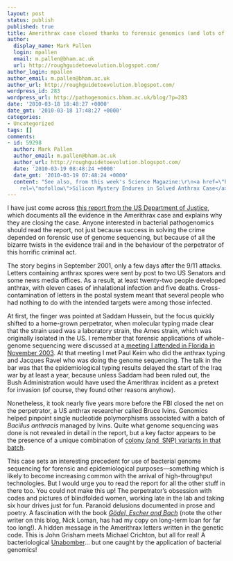 ```yaml
---
layout: post
status: publish
published: true
title: Amerithrax case closed thanks to forensic genomics (and lots of other leg work)
author:
  display_name: Mark Pallen
  login: mpallen
  email: m.pallen@bham.ac.uk
  url: http://roughguidetoevolution.blogspot.com/
author_login: mpallen
author_email: m.pallen@bham.ac.uk
author_url: http://roughguidetoevolution.blogspot.com/
wordpress_id: 283
wordpress_url: http://pathogenomics.bham.ac.uk/blog/?p=283
date: '2010-03-18 18:48:27 +0000'
date_gmt: '2010-03-18 17:48:27 +0000'
categories:
- Uncategorized
tags: []
comments:
- id: 59298
  author: Mark Pallen
  author_email: m.pallen@bham.ac.uk
  author_url: http://roughguidetoevolution.blogspot.com/
  date: '2010-03-19 08:48:24 +0000'
  date_gmt: '2010-03-19 07:48:24 +0000'
  content: "See also, from this week's Science Magazine:\r\n<a href=\"http://www.sciencemag.org/cgi/content/full/327/5972/1435\"
    rel=\"nofollow\">Silicon Mystery Endures in Solved Anthrax Case</a>"
---
```

<p>I have just come across <a href="http://www.justice.gov/amerithrax/docs/amx-investigative-summary.pdf">this report from the US Department of Justice</a>, which documents all the evidence in the Amerithrax case and explains why they are closing the case. Anyone interested in bacterial pathogenomics should read the report, not just because success in solving the crime depended on forensic use of genome sequencing, but because of all the bizarre twists in the evidence trail and in the behaviour of the perpetrator of this horrific criminal act.</p>
<p>The story begins in September 2001, only a few days after the 9/11 attacks. Letters containing anthrax spores were sent by post to two US Senators and some news media offices. As a result, at least twenty-two people developed anthrax, with eleven cases of inhalational infection and five deaths. Cross-contamination of letters in the postal system meant that several people who had nothing to do with the intended targets were among those infected.</p>
<p>At first, the finger was pointed at Saddam Hussein, but the focus quickly shifted to a home-grown perpetrator, when molecular typing made clear that the strain used was a laboratory strain, the Ames strain, which was originally isolated in the US. I remember that forensic applications of whole-genome sequencing were discussed at a<a href="http://www.justice.gov/amerithrax/docs/amx-investigative-summary.pdf"> meeting I attended in Florida in November 2003</a>. At that meeting I met Paul Keim who did the anthrax typing and Jacques Ravel who was doing the genome sequencing. The talk in the bar was that the epidemiological typing results delayed the start of the Iraq war by at least a year, because unless Saddam had been ruled out, the Bush Administration would have used the Amerithrax incident as a pretext for invasion (of course, they found other reasons anyhow).</p>
<p>Nonetheless, it took nearly five years more before the FBI closed the net on the perpetrator, a US anthrax researcher called Bruce Ivins. Genomics helped pinpoint single nucleotide polymorphisms associated with a batch of <em>Bacillus anthracis</em> managed by Ivins. Quite what genome sequencing was done is not revealed in detail in the report, but a key factor appears to be the presence of a unique combination of <a href="http://www.sciencemag.org.ezproxyd.bham.ac.uk/cgi/content/full/321/5891/898">colony (and  SNP) variants in that batch</a>.</p>
<p>This case sets an interesting precedent for use of bacterial genome sequencing for forensic and epidemiological purposes—something which is likely to become increasing common with the arrival of high-throughput technologies. But I would urge you to read the report for all the other stuff in there too. You could not make this up! The perpetrator’s obsession with codes and pictures of blindfolded women, working late in the lab and taking six hour drives just for fun. Paranoid delusions documented in prose and poetry. A fascination with the book <em><a href="http://en.wikipedia.org/wiki/Gödel,_Escher,_Bach">Gödel, Escher and Bach</a></em> (note the other writer on this blog, Nick Loman, has had my copy on long-term loan for far too long!). A hidden message in the Amerithrax letters written in the genetic code. This is John Grisham meets Michael Crichton, but all for real! A bacteriological <a href="http://en.wikipedia.org/wiki/Theodore_Kaczynski">Unabomber</a>... but one caught by the application of bacterial genomics!</p>
